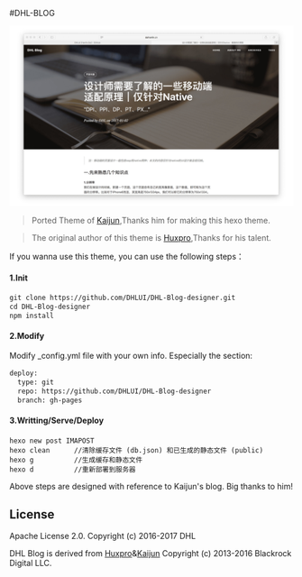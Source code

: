 #DHL-BLOG

![pic](https://raw.githubusercontent.com/DHLUI/DHL-Blog-designer/master/short02.jpg)




> Ported Theme of [Kaijun](https://github.com/kaijun/hexo-theme-huxblog/),Thanks him for making this hexo theme.

>The original author of this theme is  [Huxpro](https://github.com/Huxpro),Thanks for his talent.




If you wanna use this theme, you can use the following steps：

#### 1.Init


```
git clone https://github.com/DHLUI/DHL-Blog-designer.git
cd DHL-Blog-designer
npm install
```



#### 2.Modify

Modify _config.yml file with your own info. Especially the section:


```
deploy:
  type: git
  repo: https://github.com/DHLUI/DHL-Blog-designer
  branch: gh-pages    
```

#### 3.Writting/Serve/Deploy


```
hexo new post IMAPOST
hexo clean		//清除缓存文件 (db.json) 和已生成的静态文件 (public)
hexo g			//生成缓存和静态文件
hexo d			//重新部署到服务器
   ```
   
   


Above steps are designed with reference to Kaijun's blog. Big thanks to him!


## License

Apache License 2.0. Copyright (c) 2016-2017 DHL

DHL Blog is derived from [Huxpro](https://github.com/Huxpro/huxpro.github.io)&[Kaijun](https://github.com/kaijun/hexo-theme-huxblog/)
Copyright (c) 2013-2016 Blackrock Digital LLC.


